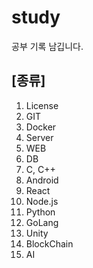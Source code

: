 # study
공부 기록 남깁니다.

## [종류]
1. License
1. GIT
1. Docker
1. Server
1. WEB
1. DB
1. C, C++
1. Android
1. React
1. Node.js
1. Python
1. GoLang
1. Unity
1. BlockChain
1. AI
